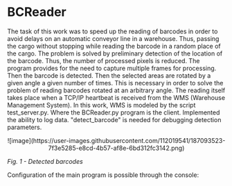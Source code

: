# BCReader

The task of this work was to speed up the reading of barcodes in order to avoid delays on an automatic conveyor line in a warehouse. 
Thus, passing the cargo without stopping while reading the barcode in a random place of the cargo.
The problem is solved by preliminary detection of the location of the barcode.
Thus, the number of processed pixels is reduced.
The program provides for the need to capture multiple frames for processing. Then the barcode is detected. 
Then the selected areas are rotated by a given angle a given number of times. 
This is necessary in order to solve the problem of reading barcodes rotated at an arbitrary angle.
The reading itself takes place when a TCP/IP heartbeat is received from the WMS (Warehouse Management System).
In this work, WMS is modeled by the script test_server.py. Where the BCReader.py program is the client.
Implemented the ability to log data. "detect_barcode" is needed for debugging detection parameters.

<p align="center"> 
![image](https://user-images.githubusercontent.com/112019541/187093523-7f3e5285-e8cd-4b57-af8e-6bd312fc3142.png)

_Fig. 1 - Detected barcodes_
</p>

Configuration of the main program is possible through the console:
